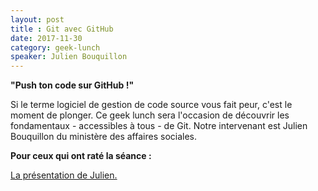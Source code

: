 ```yaml
---
layout: post
title : Git avec GitHub
date: 2017-11-30
category: geek-lunch
speaker: Julien Bouquillon
---
```


**"Push ton code sur GitHub !"**

Si le terme logiciel de gestion de code source vous fait peur, c'est le moment de plonger. Ce geek lunch sera l'occasion de découvrir les fondamentaux - accessibles à tous - de Git. Notre intervenant est Julien Bouquillon du ministère des affaires sociales.

**Pour ceux qui ont raté la séance :**

[La présentation de Julien.](20171018_Julien_Bouquillon_Git_GitHub.pdf)
